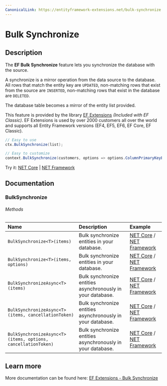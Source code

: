 ```yaml
---
CanonicalLink: https://entityframework-extensions.net/bulk-synchronize
---
```


# Bulk Synchronize

## Description
The **EF Bulk Synchronize** feature lets you synchronize the database with the source.

A synchronize is a mirror operation from the data source to the database. All rows that match the entity key are `UPDATED`, non-matching rows that exist from the source are `INSERTED`, non-matching rows that exist in the database are `DELETED`.

The database table becomes a mirror of the entity list provided.

This feature is provided by the library [EF Extensions](https://entityframework-extensions.net/bulk-synchronize) _(Included with EF Classic)_. EF Extensions is used by over 2000 customers all over the world and supports all Entity Framework versions (EF4, EF5, EF6, EF Core, EF Classic).

```csharp
// Easy to use
ctx.BulkSynchronize(list);

// Easy to customize
context.BulkSynchronize(customers, options => options.ColumnPrimaryKeyExpression = customer => customer.Code);
```

Try it: [NET Core](https://dotnetfiddle.net/PMxuNO) | [NET Framework](https://dotnetfiddle.net/4KVPJn)

## Documentation

### BulkSynchronize

###### Methods

| Name | Description | Example |
| :--- | :---------- | :------ |
| `BulkSynchronize<T>(items)` | Bulk synchronize entities in your database. | [NET Core](https://dotnetfiddle.net/I1uQOq) / [NET Framework](https://dotnetfiddle.net/edgXau) |
| `BulkSynchronize<T>(items, options)` | Bulk synchronize entities in your database.  | [NET Core](https://dotnetfiddle.net/NMwuRW) / [NET Framework](https://dotnetfiddle.net/ERqbU6) |
| `BulkSynchronizeAsync<T>(items)` | Bulk synchronize entities asynchronously in your database. | [NET Core](https://dotnetfiddle.net/upgLxQ) / [NET Framework](https://dotnetfiddle.net/NgkYF0) |
| `BulkSynchronizeAsync<T>(items, cancellationToken)` | Bulk synchronize entities asynchronously in your database. | [NET Core](https://dotnetfiddle.net/MnaGIn) / [NET Framework](https://dotnetfiddle.net/tTyCiK) |
| `BulkSynchronizeAsync<T>(items, options, cancellationToken)` | Bulk synchronize entities asynchronously in your database. |  [NET Core](https://dotnetfiddle.net/Vg468C) / [NET Framework](https://dotnetfiddle.net/nDbfGU) | 

## Learn more

More documentation can be found here: [EF Extensions - Bulk Synchronize](https://entityframework-extensions.net/bulk-synchronize)
